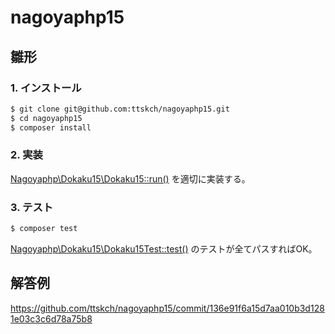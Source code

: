 # nagoyaphp15

## 雛形

### 1. インストール

```bash
$ git clone git@github.com:ttskch/nagoyaphp15.git
$ cd nagoyaphp15
$ composer install
```

### 2. 実装

[Nagoyaphp\Dokaku15\Dokaku15::run()](/src/Dokaku15.php#L9) を適切に実装する。

### 3. テスト

```bash
$ composer test
```

[Nagoyaphp\Dokaku15\Dokaku15Test::test()](/tests/Dokaku15Test.php#L24) のテストが全てパスすればOK。

## 解答例

https://github.com/ttskch/nagoyaphp15/commit/136e91f6a15d7aa010b3d1281e03c3c6d78a75b8

